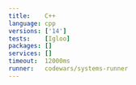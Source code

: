 ```yaml
---
title:    C++
language: cpp
versions: ['14']
tests:    [Igloo]
packages: []
services: []
timeout:  12000ms
runner:   codewars/systems-runner
---
```

